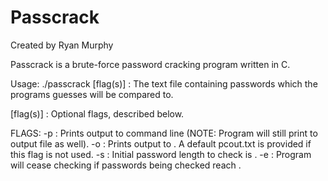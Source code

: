 # Passcrack
Created by Ryan Murphy

Passcrack is a brute-force password cracking program written in C.

Usage:
      ./passcrack <password file> [flag(s)]
  <password file> : The text file containing passwords which the programs guesses will be compared to.

  [flag(s)] : Optional flags, described below.

  FLAGS:
    -p : Prints output to command line (NOTE: Program will still print to output file as well).
    -o <output file> : Prints output to <output file>. A default pcout.txt is provided if this flag is not used.
    -s <start length> : Initial password length to check is <start length>.
    -e <end length> : Program will cease checking if passwords being checked reach <end length>.
